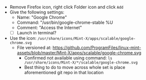 - Remove Firefox icon, right click Folder icon and click `Add`
- Give the following settings:
  - Name: "Google Chrome"
  - Command: "/usr/bin/google-chrome-stable %U
  - Comment: "Access the Internet"
  - [ ] Launch in terminal?
- Use the icon: `/usr/share/icons/Mint-X/apps/scalable/google-chrome.svg`
  - File versioned at: https://github.com/ProgramFiles/linux-mint-assets/blob/master/Mint-X/apps/scalable/google-chrome.svg
    - Confirmed not available using command: `ls /usr/share/icons/Mint-X/*/scalable/google-chrome.svg`
    - Best thing to do to move across whole set is place aforementioned git repo in that location
